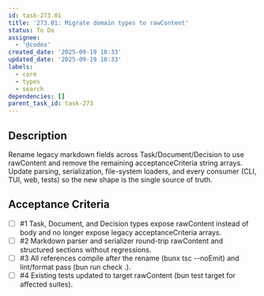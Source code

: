 ```yaml
---
id: task-273.01
title: '273.01: Migrate domain types to rawContent'
status: To Do
assignee:
  - '@codex'
created_date: '2025-09-19 18:33'
updated_date: '2025-09-19 18:33'
labels:
  - core
  - types
  - search
dependencies: []
parent_task_id: task-273
---
```


## Description

<!-- SECTION:DESCRIPTION:BEGIN -->
Rename legacy markdown fields across Task/Document/Decision to use rawContent and remove the remaining acceptanceCriteria string arrays. Update parsing, serialization, file-system loaders, and every consumer (CLI, TUI, web, tests) so the new shape is the single source of truth.
<!-- SECTION:DESCRIPTION:END -->

## Acceptance Criteria
<!-- AC:BEGIN -->
- [ ] #1 Task, Document, and Decision types expose rawContent instead of body and no longer expose legacy acceptanceCriteria arrays.
- [ ] #2 Markdown parser and serializer round-trip rawContent and structured sections without regressions.
- [ ] #3 All references compile after the rename (bunx tsc --noEmit) and lint/format pass (bun run check .).
- [ ] #4 Existing tests updated to target rawContent (bun test target for affected suites).
<!-- AC:END -->
